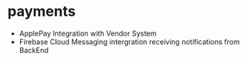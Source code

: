 # payments
- ApplePay Integration with Vendor System
- Firebase Cloud Messaging intergration receiving notifications from BackEnd
